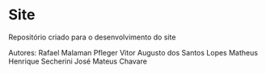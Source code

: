 # Site

Repositório criado para o desenvolvimento do site



Autores: 
Rafael Malaman Pfleger
Vitor Augusto dos Santos Lopes
Matheus Henrique Secherini
José Mateus Chavare 
